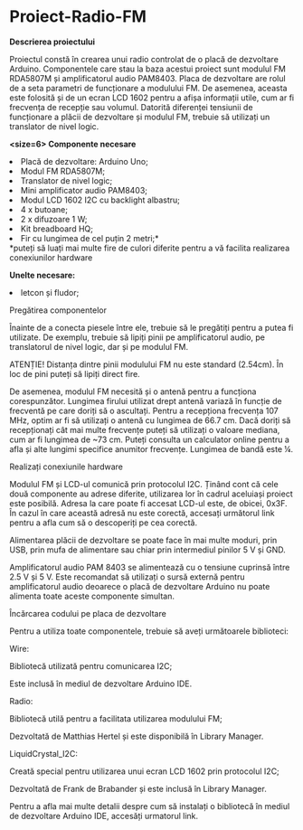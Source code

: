 # Proiect-Radio-FM

<b>Descrierea proiectului </b>

Proiectul constă în crearea unui radio controlat de o placă de dezvoltare Arduino. Componentele care stau la baza acestui proiect sunt modulul FM RDA5807M și amplificatorul audio PAM8403. Placa de dezvoltare are rolul de a seta parametri de funcționare a modulului FM.  De asemenea, aceasta este folosită și de un ecran LCD 1602 pentru a afișa informații utile, cum ar fi frecvența de recepție sau volumul. Datorită diferenței tensiunii de funcționare a plăcii de dezvoltare și modulul FM, trebuie să utilizați un translator de nivel logic.

<b><size=6> Componente necesare </size> </b>

<li>Placă de dezvoltare: Arduino Uno; </li>
<li>Modul FM RDA5807M; </li>
<li>Translator de nivel logic;</li>
<li>Mini amplificator audio PAM8403;</li>
<li>Modul LCD 1602 I2C cu backlight albastru;</li>
<li>4 x butoane;</li>
<li>2 x difuzoare 1 W;</li>
<li>Kit breadboard HQ;</li>
<li>Fir cu lungimea de cel puțin 2 metri;*</li>
*puteți să luați mai multe fire de culori diferite pentru a vă facilita realizarea conexiunilor hardware

<b>Unelte necesare:</b>

<li>letcon și fludor;</li>



Pregătirea componentelor



Înainte de a conecta piesele între ele, trebuie să le pregătiți pentru a putea fi utilizate. De exemplu, trebuie să lipiți pinii pe amplificatorul audio, pe translatorul de nivel logic, dar și pe modulul FM.

ATENȚIE! Distanța dintre pinii modulului FM nu este standard (2.54cm). În loc de pini puteți să lipiți direct fire.

De asemenea, modulul FM necesită și o antenă pentru a funcționa corespunzător. Lungimea firului utilizat drept antenă variază în funcție de frecventă pe care doriți să o ascultați. Pentru a recepționa frecvența 107 MHz, optim ar fi să utilizați o antenă cu lungimea de 66.7 cm. Dacă doriți să recepționați cât mai multe frecvențe puteți să utilizați o valoare mediana, cum ar fi lungimea de ~73 cm. Puteți consulta un calculator online pentru a afla și alte lungimi specifice anumitor frecvențe. Lungimea de bandă este ¼.





Realizați conexiunile hardware



Modulul FM și LCD-ul comunică prin protocolul I2C. Ținând cont că cele două componente au adrese diferite, utilizarea lor în cadrul aceluiași proiect este posibilă. Adresa la care poate fi accesat LCD-ul este, de obicei, 0x3F. În cazul în care această adresă nu este corectă, accesați următorul link pentru a afla cum să o descoperiți pe cea corectă.





Alimentarea plăcii de dezvoltare se poate face în mai multe moduri, prin USB, prin mufa de alimentare sau chiar prin intermediul pinilor 5 V și GND.

Amplificatorul audio PAM 8403 se alimentează cu o tensiune cuprinsă între 2.5 V și 5 V. Este recomandat să utilizați o sursă externă pentru amplificatorul audio deoarece o placă de dezvoltare Arduino nu poate alimenta toate aceste componente simultan.



Încărcarea codului pe placa de dezvoltare



Pentru a utiliza toate componentele, trebuie să aveți următoarele biblioteci:

Wire:

Bibliotecă utilizată pentru comunicarea I2C;

Este inclusă în mediul de dezvoltare Arduino IDE.

Radio:

Bibliotecă utilă pentru a facilitata utilizarea modulului FM;

Dezvoltată de Matthias Hertel și este disponibilă în Library Manager.

LiquidCrystal_I2C:

Creată special pentru utilizarea unui ecran  LCD 1602 prin protocolul I2C;

Dezvoltată de Frank de Brabander și este inclusă în Library Manager.

Pentru a afla mai multe detalii despre cum să instalați o bibliotecă în mediul de dezvoltare Arduino IDE, accesăți urmatorul link.












